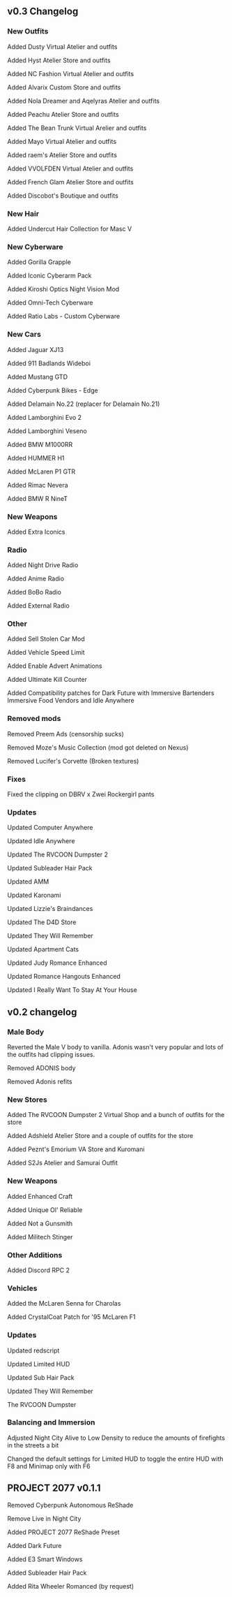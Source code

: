 ## v0.3 Changelog

### New Outfits
Added Dusty Virtual Atelier and outfits

Added Hyst Atelier Store and outfits

Added NC Fashion Virtual Atelier and outfits

Added Alvarix Custom Store and outfits

Added Nola Dreamer and Aqelyras Atelier and outfits

Added Peachu Atelier Store and outfits

Added The Bean Trunk Virtual Arelier and outfits

Added Mayo Virtual Atelier and outfits

Added raem's Atelier Store and outfits

Added VVOLFDEN Virtual Atelier and outfits

Added French Glam Atelier Store and outfits

Added Discobot's Boutique and outfits
### New Hair
Added Undercut Hair Collection for Masc V
### New Cyberware
Added Gorilla Grapple

Added Iconic Cyberarm Pack

Added Kiroshi Optics Night Vision Mod

Added Omni-Tech Cyberware

Added Ratio Labs - Custom Cyberware

### New Cars
Added Jaguar XJ13

Added 911 Badlands Wideboi

Added Mustang GTD

Added Cyberpunk Bikes - Edge

Added Delamain No.22 (replacer for Delamain No.21)

Added Lamborghini Evo 2

Added Lamborghini Veseno

Added BMW M1000RR

Added HUMMER H1

Added McLaren P1 GTR

Added Rimac Nevera

Added BMW R NineT
### New Weapons
Added Extra Iconics

### Radio
Added Night Drive Radio

Added Anime Radio

Added BoBo Radio

Added External Radio
### Other
Added Sell Stolen Car Mod

Added Vehicle Speed Limit

Added Enable Advert Animations

Added Ultimate Kill Counter

Added Compatibility patches for Dark Future with Immersive Bartenders Immersive Food Vendors and Idle Anywhere
### Removed mods
Removed Preem Ads (censorship sucks)

Removed Moze's Music Collection (mod got deleted on Nexus)

Removed Lucifer's Corvette (Broken textures)

### Fixes
Fixed the clipping on DBRV x Zwei Rockergirl pants

### Updates
Updated Computer Anywhere

Updated Idle Anywhere

Updated The RVCOON Dumpster 2

Updated Subleader Hair Pack

Updated AMM

Updated Karonami

Updated Lizzie's Braindances

Updated The D4D Store

Updated They Will Remember

Updated Apartment Cats

Updated Judy Romance Enhanced

Updated Romance Hangouts Enhanced

Updated I Really Want To Stay At Your House

## v0.2 changelog
### Male Body
Reverted the Male V body to vanilla. Adonis wasn't very popular and lots of the outfits had clipping issues.

Removed ADONIS body

Removed Adonis refits
###  New Stores
Added The RVCOON Dumpster 2 Virtual Shop and a bunch of outfits for the store

Added Adshield Atelier Store and a couple of outfits for the store

Added Peznt's Emorium VA Store and Kuromani

Added S2Js Atelier and Samurai Outfit
### New Weapons
Added Enhanced Craft

Added Unique Ol' Reliable

Added Not a Gunsmith

Added Militech Stinger
### Other Additions
Added Discord RPC 2
### Vehicles
Added the McLaren Senna for Charolas

Added CrystalCoat Patch for '95 McLaren F1
### Updates
Updated redscript

Updated Limited HUD

Updated Sub Hair Pack

Updated They Will Remember

The RVCOON Dumpster
### Balancing and Immersion
Adjusted Night City Alive to Low Density to reduce the amounts of firefights in the streets a bit

Changed the default settings for Limited HUD to toggle the entire HUD with F8 and Minimap only with F6

## PROJECT 2077 v0.1.1
Removed Cyberpunk Autonomous ReShade

Remove Live in Night City

Added PROJECT 2077 ReShade Preset

Added Dark Future

Added E3 Smart Windows

Added Subleader Hair Pack

Added Rita Wheeler Romanced (by request)
